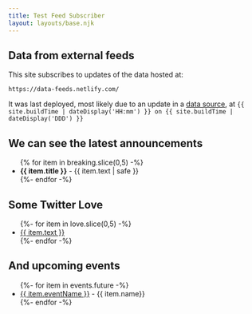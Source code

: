 ```yaml
---
title: Test Feed Subscriber
layout: layouts/base.njk
---
```



## Data from external feeds

This site subscribes to updates of the data hosted at:

```
https://data-feeds.netlify.com/
```

It was last deployed, most likely due to an update in a [data source](https://data-feeds.netlify.com), at <time>`{{ site.buildTime | dateDisplay('HH:mm') }} on {{ site.buildTime | dateDisplay('DDD') }}`</time>


## We can see the latest announcements

<ul>
{% for item in breaking.slice(0,5) -%}
<li><b>{{ item.title }}</b> - {{ item.text | safe }}</li>
{%- endfor -%}
</ul>


## Some Twitter Love

<ul class="listing">
{%- for item in love.slice(0,5) -%}
  <li>
    <a href="">{{ item.text }}</a>
  </li>
{%- endfor -%}
</ul>


## And upcoming events

<ul class="listing">
{%- for item in events.future -%}
  <li>
    <a href="{{ item.eventURL }}">{{ item.eventName }}</a> - {{ item.name}}
  </li>
{%- endfor -%}
</ul>









